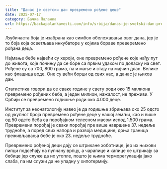 ```yaml
---
title: "Данас је светски дан превремено рођене деце"
date: 2025-07-17
category: Бачка Паланка
url: https://backapalankavesti.com/info/srbija/danas-je-svetski-dan-prevremeno-rodjene-dece/
---
```


Љубичаста боја је изабрана као симбол обележавања овог дана, јер је то боја која осветљава инкубаторе у којима бораве преверемено рођана деца.

Најмање бебе највећи су хероји, оне превремено рођене које нађу пут до живота, које почињу да се боре са првим удахом по доласку на свет. Рођене су са 700, 800 грама, па и мање и стају на мајчин длан. Велике као флашица воде. Оне су већи борци од свих нас, а данас је њихов дан.

Статистика говори да се сваке године у свету роди око 15 милиона превремено рођених беба, а један милион, нажалост, не преживи. У Србији се превремено годишње роди око 4.000 деце.

Институт за неонатологију навео је да годишње збрињава око 25 одсто од укупног броја превремено рођене деце у нашој земљи, као и више од 50 одсто беба са порођајном телесном масом испод 1.500 грама. Превремени порођај је сваки порођај пре више навршене 37. недеље трудноће, а поред свих напора и развоја медицине, доња граница преживљавања бебе је око 23. недеље трудноће.

Превремено рођеној деци дају се штрикане хоботнице, јер их њихови пипци подсећају на пупчану врпцу, а чарапице и капице се штрикају за бебице јер служе да их утопле, пошто је њима терморегулација јако слаба, па им служи да не упадну у хипотермију.
